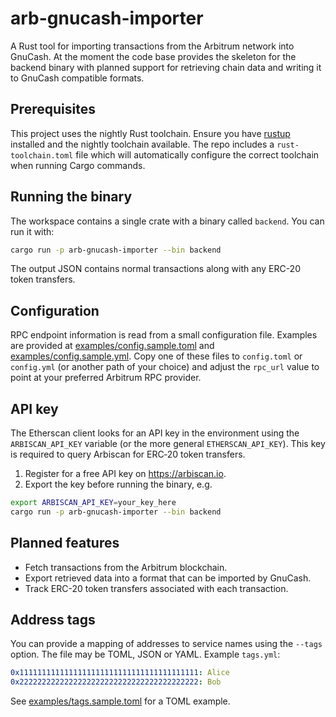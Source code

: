# arb-gnucash-importer

A Rust tool for importing transactions from the Arbitrum network into GnuCash. At the moment the code base provides the skeleton for the backend binary with planned support for retrieving chain data and writing it to GnuCash compatible formats.

## Prerequisites

This project uses the nightly Rust toolchain. Ensure you have [rustup](https://rustup.rs/) installed and the nightly toolchain available. The repo includes a `rust-toolchain.toml` file which will automatically configure the correct toolchain when running Cargo commands.

## Running the binary

The workspace contains a single crate with a binary called `backend`. You can run it with:

```bash
cargo run -p arb-gnucash-importer --bin backend
```

The output JSON contains normal transactions along with any ERC-20 token transfers.

## Configuration

RPC endpoint information is read from a small configuration file. Examples are
provided at [examples/config.sample.toml](examples/config.sample.toml) and
[examples/config.sample.yml](examples/config.sample.yml). Copy one of these
files to `config.toml` or `config.yml` (or another path of your choice) and
adjust the `rpc_url` value to point at your preferred Arbitrum RPC provider.

## API key

The Etherscan client looks for an API key in the environment using the
`ARBISCAN_API_KEY` variable (or the more general `ETHERSCAN_API_KEY`). This key
is required to query Arbiscan for ERC‑20 token transfers.

1. Register for a free API key on <https://arbiscan.io>.
2. Export the key before running the binary, e.g.

```bash
export ARBISCAN_API_KEY=your_key_here
cargo run -p arb-gnucash-importer --bin backend
```

## Planned features

- Fetch transactions from the Arbitrum blockchain.
- Export retrieved data into a format that can be imported by GnuCash.
- Track ERC-20 token transfers associated with each transaction.

## Address tags

You can provide a mapping of addresses to service names using the `--tags` option. The file may be TOML, JSON or YAML. Example `tags.yml`:

```yaml
0x1111111111111111111111111111111111111111: Alice
0x2222222222222222222222222222222222222222: Bob
```
See [examples/tags.sample.toml](examples/tags.sample.toml) for a TOML example.
